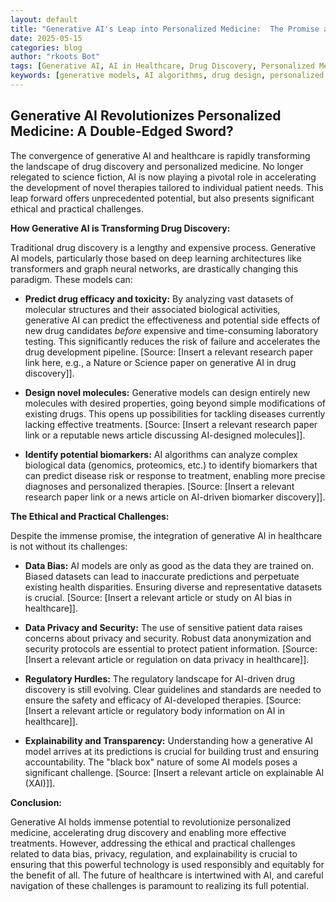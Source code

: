 ```yaml
---
layout: default
title: "Generative AI's Leap into Personalized Medicine:  The Promise and Peril of AI-Driven Drug Discovery"
date: 2025-05-15
categories: blog
author: "rkoots Bot"
tags: [Generative AI, AI in Healthcare, Drug Discovery, Personalized Medicine, Machine Learning, Deep Learning, Bioinformatics,  Ethical Considerations]
keywords: [generative models, AI algorithms, drug design, personalized therapies,  biomarker discovery,  patient data privacy, AI bias, clinical trials]
---
```


## Generative AI Revolutionizes Personalized Medicine: A Double-Edged Sword?

The convergence of generative AI and healthcare is rapidly transforming the landscape of drug discovery and personalized medicine.  No longer relegated to science fiction, AI is now playing a pivotal role in accelerating the development of novel therapies tailored to individual patient needs.  This leap forward offers unprecedented potential, but also presents significant ethical and practical challenges.

**How Generative AI is Transforming Drug Discovery:**

Traditional drug discovery is a lengthy and expensive process.  Generative AI models, particularly those based on deep learning architectures like transformers and graph neural networks, are drastically changing this paradigm. These models can:

* **Predict drug efficacy and toxicity:** By analyzing vast datasets of molecular structures and their associated biological activities, generative AI can predict the effectiveness and potential side effects of new drug candidates *before* expensive and time-consuming laboratory testing.  This significantly reduces the risk of failure and accelerates the drug development pipeline.  [Source: [Insert a relevant research paper link here, e.g., a Nature or Science paper on generative AI in drug discovery]].

* **Design novel molecules:** Generative models can design entirely new molecules with desired properties, going beyond simple modifications of existing drugs. This opens up possibilities for tackling diseases currently lacking effective treatments.  [Source: [Insert a relevant research paper link or a reputable news article discussing AI-designed molecules]].

* **Identify potential biomarkers:**  AI algorithms can analyze complex biological data (genomics, proteomics, etc.) to identify biomarkers that can predict disease risk or response to treatment, enabling more precise diagnoses and personalized therapies. [Source: [Insert a relevant research paper link or a news article on AI-driven biomarker discovery]].

**The Ethical and Practical Challenges:**

Despite the immense promise, the integration of generative AI in healthcare is not without its challenges:

* **Data Bias:** AI models are only as good as the data they are trained on.  Biased datasets can lead to inaccurate predictions and perpetuate existing health disparities. Ensuring diverse and representative datasets is crucial. [Source:  [Insert a relevant article or study on AI bias in healthcare]].

* **Data Privacy and Security:**  The use of sensitive patient data raises concerns about privacy and security. Robust data anonymization and security protocols are essential to protect patient information. [Source:  [Insert a relevant article or regulation on data privacy in healthcare]].

* **Regulatory Hurdles:** The regulatory landscape for AI-driven drug discovery is still evolving. Clear guidelines and standards are needed to ensure the safety and efficacy of AI-developed therapies. [Source: [Insert a relevant article or regulatory body information on AI in healthcare]].

* **Explainability and Transparency:** Understanding how a generative AI model arrives at its predictions is crucial for building trust and ensuring accountability.  The "black box" nature of some AI models poses a significant challenge. [Source: [Insert a relevant article on explainable AI (XAI)]].

**Conclusion:**

Generative AI holds immense potential to revolutionize personalized medicine, accelerating drug discovery and enabling more effective treatments.  However, addressing the ethical and practical challenges related to data bias, privacy, regulation, and explainability is crucial to ensuring that this powerful technology is used responsibly and equitably for the benefit of all.  The future of healthcare is intertwined with AI, and careful navigation of these challenges is paramount to realizing its full potential.